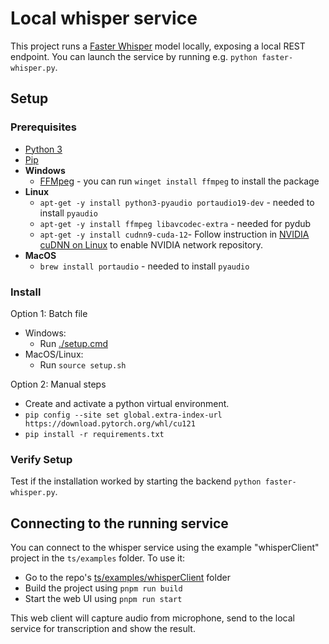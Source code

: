 # Local whisper service

This project runs a [Faster Whisper](https://github.com/SYSTRAN/faster-whisper) model locally, exposing a local REST endpoint.
You can launch the service by running e.g. `python faster-whisper.py`.

## Setup

### Prerequisites

- [Python 3](https://wiki.python.org/moin/BeginnersGuide/Download)
- [Pip](https://pip.pypa.io/en/stable/installation/)
- **Windows**
  - [FFMpeg](https://www.gyan.dev/ffmpeg/builds/) - you can run `winget install ffmpeg` to install the package
- **Linux**
  - `apt-get -y install python3-pyaudio portaudio19-dev` - needed to install `pyaudio`
  - `apt-get -y install ffmpeg libavcodec-extra` - needed for pydub
  - `apt-get -y install cudnn9-cuda-12`- Follow instruction in [NVIDIA cuDNN on Linux](https://docs.nvidia.com/deeplearning/cudnn/latest/installation/linux.html) to enable NVIDIA network repository.
- **MacOS**
  - `brew install portaudio` - needed to install `pyaudio`

### Install

Option 1: Batch file

- Windows:
  - Run [./setup.cmd](./setup.cmd)
- MacOS/Linux:
  - Run `source setup.sh`

Option 2: Manual steps

- Create and activate a python virtual environment.
- `pip config --site set global.extra-index-url https://download.pytorch.org/whl/cu121`
- `pip install -r requirements.txt`

### Verify Setup

Test if the installation worked by starting the backend `python faster-whisper.py`.

## Connecting to the running service

You can connect to the whisper service using the example "whisperClient" project in the `ts/examples` folder. To use it:

- Go to the repo's [ts/examples/whisperClient](../../ts/examples/whisperClient/) folder
- Build the project using `pnpm run build`
- Start the web UI using `pnpm run start`

This web client will capture audio from microphone, send to the local service for transcription and show the result.
